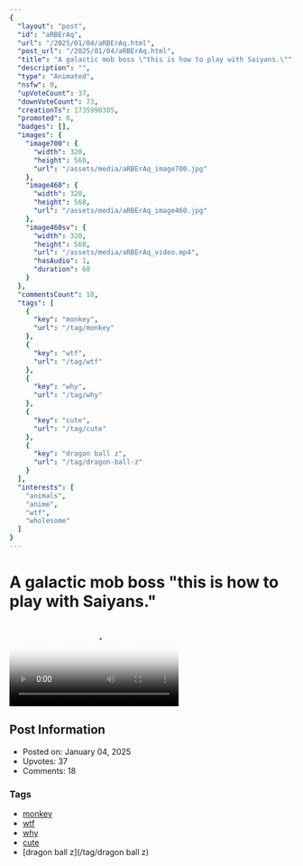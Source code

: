 ```yaml
---
{
  "layout": "post",
  "id": "aRBErAq",
  "url": "/2025/01/04/aRBErAq.html",
  "post_url": "/2025/01/04/aRBErAq.html",
  "title": "A galactic mob boss \"this is how to play with Saiyans.\"",
  "description": "",
  "type": "Animated",
  "nsfw": 0,
  "upVoteCount": 37,
  "downVoteCount": 73,
  "creationTs": 1735990385,
  "promoted": 0,
  "badges": [],
  "images": {
    "image700": {
      "width": 320,
      "height": 568,
      "url": "/assets/media/aRBErAq_image700.jpg"
    },
    "image460": {
      "width": 320,
      "height": 568,
      "url": "/assets/media/aRBErAq_image460.jpg"
    },
    "image460sv": {
      "width": 320,
      "height": 568,
      "url": "/assets/media/aRBErAq_video.mp4",
      "hasAudio": 1,
      "duration": 60
    }
  },
  "commentsCount": 18,
  "tags": [
    {
      "key": "monkey",
      "url": "/tag/monkey"
    },
    {
      "key": "wtf",
      "url": "/tag/wtf"
    },
    {
      "key": "why",
      "url": "/tag/why"
    },
    {
      "key": "cute",
      "url": "/tag/cute"
    },
    {
      "key": "dragon ball z",
      "url": "/tag/dragon-ball-z"
    }
  ],
  "interests": [
    "animals",
    "anime",
    "wtf",
    "wholesome"
  ]
}
---
```


# A galactic mob boss "this is how to play with Saiyans."

<video controls playsinline loop poster="/assets/media/aRBErAq_image460.jpg">
  <source src="/assets/media/aRBErAq_video.mp4" type="video/mp4">
  Your browser does not support the video tag.
</video>

## Post Information

- Posted on: January 04, 2025
- Upvotes: 37
- Comments: 18

### Tags

- [monkey](/tag/monkey)
- [wtf](/tag/wtf)
- [why](/tag/why)
- [cute](/tag/cute)
- [dragon ball z](/tag/dragon ball z)
